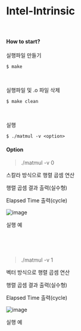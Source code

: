 # Intel-Intrinsic
&nbsp;
#### How to start?

실행파일 만들기

`$ make`

&nbsp;

실행파일 및 .o 파일 삭제

`$ make clean`

&nbsp;

실행

`$ ./matmul -v <option>`



#### Option

> ./matmul -v 0

스칼라 방식으로 행렬 곱셈 연산

행렬 곱셈 결과 출력(실수형)

Elapsed Time 출력(cycle)

![image](https://user-images.githubusercontent.com/65602371/139306201-a2cb4162-1a87-4245-96e6-c15ef19a14e1.png)

실행 예

&nbsp;

&nbsp;

> ./matmul -v 1

벡터 방식으로 행렬 곱셈 연산

행렬 곱셈 결과 출력(실수형)

Elapsed Time 출력(cycle)

![image](https://user-images.githubusercontent.com/65602371/139306226-cef8b4cd-6c39-4041-824a-8ff6f759f09b.png)

실행 예
